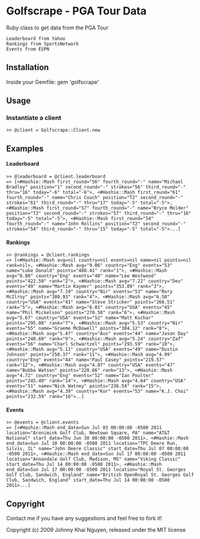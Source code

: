 # Golfscrape - PGA Tour Data

Ruby class to get data from the PGA Tour

    Leaderboard from Yahoo
    Rankings from SportsNetwork
    Events from ESPN

## Installation

Inside your Gemfile:
    gem 'golfscrape'
    
## Usage

### Instantiate a client

    >> @client = Golfscrape::Client.new
    
## Examples

#### Leaderboard

    >> @leaderboard = @client.leaderboard
    => [<#Hashie::Mash first_round="56" fourth_round="-" name="Michael Bradley" position="1" second_round="-" strokes="56" third_round="-" thru="16" today="-6" total="-6">, <#Hashie::Mash first_round="61" fourth_round="-" name="Chris Couch" position="T2" second_round="-" strokes="61" third_round="-" thru="17" today="-5" total="-5">, <#Hashie::Mash first_round="57" fourth_round="-" name="Bryce Molder" position="T2" second_round="-" strokes="57" third_round="-" thru="16" today="-5" total="-5">, <#Hashie::Mash first_round="54" fourth_round="-" name="John Rollins" position="T2" second_round="-" strokes="54" third_round="-" thru="15" today="-5" total="-5">...]
    
#### Rankings
    >> @rankings = @client.rankings
    => [<#Hashie::Mash avg=nil country=nil events=nil name=nil points=nil rank=nil>, <#Hashie::Mash avg="9.06" country="Eng" events="53" name="Luke Donald" points="480.41" rank="1">, <#Hashie::Mash avg="8.80" country="Eng" events="48" name="Lee Westwood" points="422.59" rank="2">, <#Hashie::Mash avg="7.22" country="Deu" events="49" name="Martin Kaymer" points="353.89" rank="3">, <#Hashie::Mash avg="7.19" country="Nir" events="53" name="Rory McIlroy" points="380.93" rank="4">, <#Hashie::Mash avg="6.50" country="USA" events="41" name="Steve Stricker" points="266.51" rank="5">, <#Hashie::Mash avg="6.01" country="USA" events="45" name="Phil Mickelson" points="270.50" rank="6">, <#Hashie::Mash avg="5.67" country="USA" events="52" name="Matt Kuchar" points="295.08" rank="7">, <#Hashie::Mash avg="5.53" country="Nir" events="55" name="Graeme McDowell" points="304.12" rank="8">, <#Hashie::Mash avg="5.47" country="Aus" events="44" name="Jason Day" points="240.69" rank="9">, <#Hashie::Mash avg="5.24" country="Zaf" events="56" name="Charl Schwartzel" points="293.59" rank="10">, <#Hashie::Mash avg="5.11" country="USA" events="49" name="Dustin Johnson" points="250.37" rank="11">, <#Hashie::Mash avg="4.99" country="Eng" events="44" name="Paul Casey" points="219.57" rank="12">, <#Hashie::Mash avg="4.87" country="USA" events="47" name="Bubba Watson" points="228.66" rank="13">, <#Hashie::Mash avg="4.72" country="Eng" events="52" name="Ian Poulter" points="245.49" rank="14">, <#Hashie::Mash avg="4.64" country="USA" events="51" name="Nick Watney" points="236.54" rank="15">, <#Hashie::Mash avg="4.39" country="Kor" events="53" name="K.J. Choi" points="232.59" rank="16">..]
    
#### Events
    >> @events = @client.events
    => [<#Hashie::Mash end_date=Sun Jul 03 00:00:00 -0500 2011 location="Aronimink Golf Club, Newtown Square, PA" name="AT&T National" start_date=Thu Jun 30 00:00:00 -0500 2011>, <#Hashie::Mash end_date=Sun Jul 10 00:00:00 -0500 2011 location="TPC Deere Run, Silvis, IL" name="John Deere Classic" start_date=Thu Jul 07 00:00:00 -0500 2011>, <#Hashie::Mash end_date=Sun Jul 17 00:00:00 -0500 2011 location="Annandale Golf Club, Madison, MS" name="Viking Classic" start_date=Thu Jul 14 00:00:00 -0500 2011>, <#Hashie::Mash end_date=Sun Jul 17 00:00:00 -0500 2011 location="Royal St. Georges Golf Club, Sandwich, England" name="British OpenRoyal St. Georges Golf Club, Sandwich, England" start_date=Thu Jul 14 00:00:00 -0500 2011>...]

## Copyright

Contact me if you have any suggestions and feel free to fork it!

Copyright (c) 2009 Johnny Khai Nguyen, released under the MIT license
